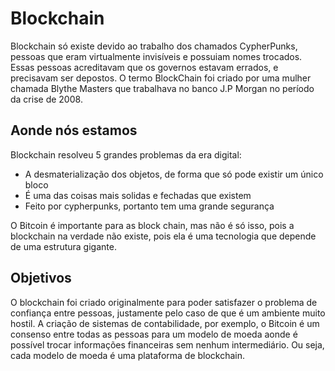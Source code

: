 # Blockchain

Blockchain só existe devido ao trabalho dos chamados CypherPunks, pessoas que eram virtualmente invisíveis e possuiam nomes trocados. Essas pessoas
acreditavam que os governos estavam errados, e precisavam ser depostos. O termo BlockChain foi criado por uma mulher chamada Blythe Masters que
trabalhava no banco J.P Morgan no período da crise de 2008.

## Aonde nós estamos

Blockchain resolveu 5 grandes problemas da era digital:

- A desmaterialização dos objetos, de forma que só pode existir um único bloco
- É uma das coisas mais solidas e fechadas que existem
- Feito por cypherpunks, portanto tem uma grande segurança

O Bitcoin é importante para as block chain, mas não é só isso, pois a blockchain na verdade não existe, pois ela é uma tecnologia que depende de uma
estrutura gigante.

## Objetivos

O blockchain foi criado originalmente para poder satisfazer o problema de confiança entre pessoas, justamente pelo caso de que é um ambiente muito
hostil. A criação de sistemas de contabilidade, por exemplo, o Bitcoin é um consenso entre todas as pessoas para um modelo de moeda aonde é possível
trocar informações financeiras sem nenhum intermediário. Ou seja, cada modelo de moeda é uma plataforma de blockchain.


